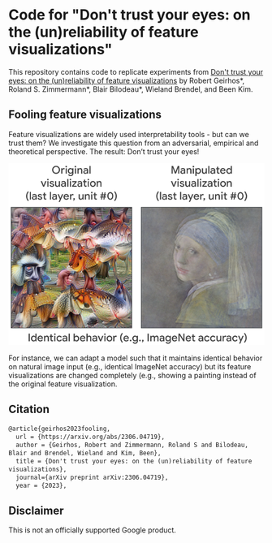 # Code for "Don't trust your eyes: on the (un)reliability of feature visualizations"

This repository contains code to replicate experiments from [Don't trust your eyes: on the (un)reliability of feature visualizations](https://arxiv.org/abs/2306.04719) by Robert Geirhos*, Roland S. Zimmermann*, Blair Bilodeau*, Wieland Brendel, and Been Kim.

## Fooling feature visualizations
Feature visualizations are widely used interpretability tools - but can we trust them? We investigate this question from an adversarial, empirical and theoretical perspective. The result: Don’t trust your eyes!

![example-figure](./assets/example_figure.png)

For instance, we can adapt a model such that it maintains identical behavior on natural image input (e.g., identical ImageNet accuracy) but its feature visualizations are changed completely (e.g., showing a painting instead of the original feature visualization.

## Citation
```
@article{geirhos2023fooling,
  url = {https://arxiv.org/abs/2306.04719},
  author = {Geirhos, Robert and Zimmermann, Roland S and Bilodeau, Blair and Brendel, Wieland and Kim, Been},
  title = {Don't trust your eyes: on the (un)reliability of feature visualizations},
  journal={arXiv preprint arXiv:2306.04719},
  year = {2023},
```

## Disclaimer
This is not an officially supported Google product.


